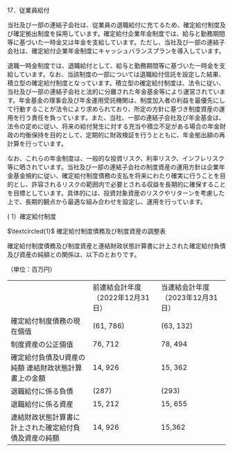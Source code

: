 17．従業員給付  

当社及び一部の連結子会社は、従業員の退職給付に充てるため、確定給付制度及び確定拠出制度を採用しています。確定給付企業年金制度では、給与と勤務期間等に基づいた一時金又は年金を支給しています。ただし、当社及び一部の連結子会社は、確定給付企業年金制度にキャッシュバランスプランを導入しています。  

退職一時金制度では、退職給付として、給与と勤務期間等に基づいた一時金を支給しています。なお、当該制度の一部については退職給付信託を設定した結果、積立型の確定給付制度となっています。積立型の確定給付制度は、法令に従い、当社及び一部の連結子会社と法的に分離された年金基金等により運営されています。年金基金の理事会及び年金運用受託機関は、制度加入者の利益を最優先にして行動することが法令により求められており、所定の方針に基づき制度資産の運用を行う責任を負っています。また、当社、一部の連結子会社及び年金基金は、法令の定めに従い、将来の給付発生に対する充当や積立不足がある場合の年金財政の均衡保持を目的として、定期的に財政検証を行うとともに、年金拠出額の再計算を行っています。  

なお、これらの年金制度は、一般的な投資リスク、利率リスク、インフレリスク等に晒されています。当社及び一部の連結子会社の制度資産の運用方針は企業年金基金規約に従い、確定給付制度債務の支払を将来にわたり確実に行うことを目的とし、許容されるリスクの範囲内で必要とされる収益を長期的に確保することを目標としています。具体的には、投資対象資産のリスクやリターンを考慮した上で、長期的観点から最適な組み合わせを設定し、運用を行っています。  

( 1）確定給付制度  

$\textcircled{1}$ 確定給付制度債務及び制度資産の調整表  

確定給付制度債務及び制度資産と連結財政状態計算書に計上された確定給付負債及び資産の純額との関係は、以下のとおりです。  

（単位：百万円）  

<html><body><table><tr><td></td><td>前連結会計年度 （2022年12月31日）</td><td>当連結会計年度 （2023年12月31日）</td></tr><tr><td>確定給付制度債務の現在倆值</td><td>(61, 786)</td><td>(63, 132)</td></tr><tr><td>制度資産の公正倆值</td><td>76, 712</td><td>78, 494</td></tr><tr><td>確定給付負債及U資産の純額 連結財政状態計算書上の金額</td><td>14, 926</td><td>15, 362</td></tr><tr><td>退職給付に係る負債</td><td>(287)</td><td>(293)</td></tr><tr><td>退職給付に係る資産</td><td>15, 212</td><td>15, 655</td></tr><tr><td>連結財政状態計算書に計上された確定給付負債及資産の純額</td><td>14, 926</td><td>15,362</td></tr></table></body></html>  
